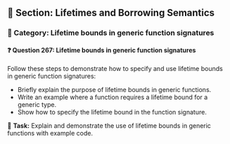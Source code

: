 ## 📘 Section: Lifetimes and Borrowing Semantics  
### 🔹 Category: Lifetime bounds in generic function signatures  
#### ❓ Question 267: Lifetime bounds in generic function signatures

Follow these steps to demonstrate how to specify and use lifetime bounds in generic function signatures:

- Briefly explain the purpose of lifetime bounds in generic functions.
- Write an example where a function requires a lifetime bound for a generic type.
- Show how to specify the lifetime bound in the function signature.

🔧 **Task:** Explain and demonstrate the use of lifetime bounds in generic functions with example code.
